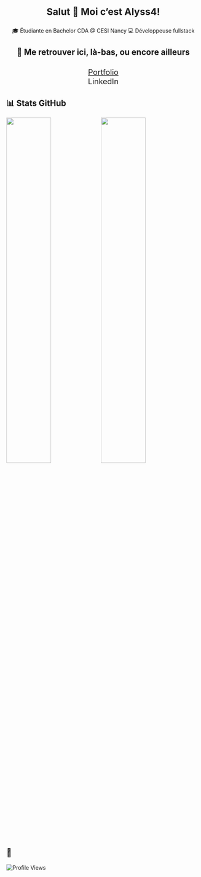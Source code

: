 ## <div align="center"><h3> Salut 👋 Moi c’est Alyss4! </h3></div>

<div align="center">
🎓 Étudiante en Bachelor CDA @ CESI Nancy  
💻 Développeuse fullstack 
</div>

## <div align="center"> <h4>🔗 Me retrouver ici, là-bas, ou encore ailleurs</h4></div>
<div align="center">
  <a href="https://friedrichalyssa.com" style="font-size: 20px;">Portfolio</a><br>
  <a href="https://www.linkedin.com/in/alyssa-friedrich-f888/" style="font-size: 20px; text-decoration: none;">LinkedIn</a>
</div>


## 📊 Stats GitHub
<div>
  <img src="https://github-readme-stats.vercel.app/api?username=Alyss4&show_icons=true&theme=github_dark" width="48%" />
  <img src="https://github-readme-stats.vercel.app/api/top-langs/?username=Alyss4&layout=compact&theme=github_dark" width="48%" />
</div>

## 👀 
![Profile Views](https://komarev.com/ghpvc/?username=Alyss4&color=blue)

